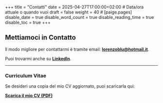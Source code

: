 +++
title = "Contatti"
date = 2025-04-27T17:00:00+02:00 # Data/ora attuale o quando vuoi
draft = false
weight = 40 #
[paige.pages]
  disable_date = true
  disable_word_count = true
  disable_reading_time = true
  disable_toc = true
+++

## Mettiamoci in Contatto

Il modo migliore per contattarmi è tramite email: **lorenzoblu@hotmail.it**.

Puoi trovarmi anche su [**LinkedIn**](https://www.linkedin.com/in/lorenzo-caputo1202/).

---

### Curriculum Vitae

Se desideri una copia del mio CV aggiornato, puoi scaricarla qui:

<a href="/lorenzosnotes/files/Lorenzo_Caputo_Digital_Marketing_Specialist.pdf" target="_blank" rel="noopener noreferrer"><strong>Scarica il mio CV (PDF)</strong></a>